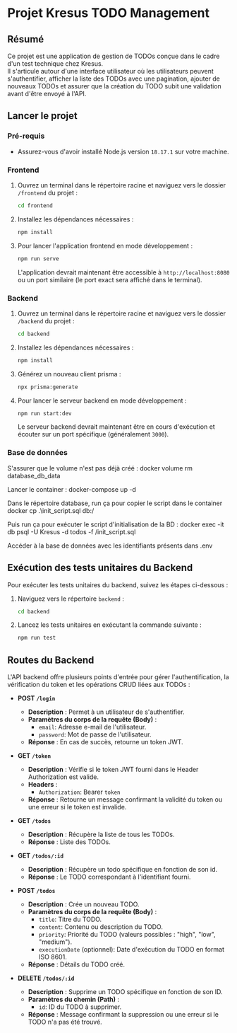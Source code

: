 # Projet Kresus TODO Management

## Résumé

Ce projet est une application de gestion de TODOs conçue dans le cadre d'un test technique chez Kresus.  
Il s'articule autour d'une interface utilisateur où les utilisateurs peuvent s'authentifier, afficher la liste des TODOs avec une pagination, ajouter de nouveaux TODOs et assurer que la création du TODO subit une validation avant d'être envoyé à l'API.

## Lancer le projet

### Pré-requis

- Assurez-vous d'avoir installé Node.js version `18.17.1` sur votre machine.

### Frontend

1. Ouvrez un terminal dans le répertoire racine et naviguez vers le dossier `/frontend` du projet :

   ```bash
   cd frontend
   ```

2. Installez les dépendances nécessaires :

   ```bash
   npm install
   ```

3. Pour lancer l'application frontend en mode développement :

   ```bash
   npm run serve
   ```

   L'application devrait maintenant être accessible à `http://localhost:8080` ou un port similaire (le port exact sera affiché dans le terminal).

### Backend

1. Ouvrez un terminal dans le répertoire racine et naviguez vers le dossier `/backend` du projet :

   ```bash
   cd backend
   ```

2. Installez les dépendances nécessaires :

   ```bash
   npm install
   ```

3. Générez un nouveau client prisma :

   ```bash
   npx prisma:generate
   ```

4. Pour lancer le serveur backend en mode développement :

   ```bash
   npm run start:dev
   ```

   Le serveur backend devrait maintenant être en cours d'exécution et écouter sur un port spécifique (généralement `3000`).

### Base de données

S'assurer que le volume n'est pas déjà créé :
docker volume rm database_db_data

Lancer le container :
docker-compose up -d

Dans le répertoire database, run ça pour copier le script dans le container
docker cp .\init_script.sql db:/

Puis run ça pour exécuter le script d'initialisation de la BD :
docker exec -it db psql -U Kresus -d todos -f /init_script.sql

Accéder à la base de données avec les identifiants présents dans .env

## Exécution des tests unitaires du Backend

Pour exécuter les tests unitaires du backend, suivez les étapes ci-dessous :

1. Naviguez vers le répertoire `backend` :

   ```bash
   cd backend
   ```

2. Lancez les tests unitaires en exécutant la commande suivante :
   ```bash
   npm run test
   ```

## Routes du Backend

L'API backend offre plusieurs points d'entrée pour gérer l'authentification, la vérification du token et les opérations CRUD liées aux TODOs :

- **POST `/login`**

  - **Description** : Permet à un utilisateur de s'authentifier.
  - **Paramètres du corps de la requête (Body)** :
    - `email`: Adresse e-mail de l'utilisateur.
    - `password`: Mot de passe de l'utilisateur.
  - **Réponse** : En cas de succès, retourne un token JWT.

- **GET `/token`**

  - **Description** : Vérifie si le token JWT fourni dans le Header Authorization est valide.
  - **Headers** :
    - `Authorization`: Bearer `token`
  - **Réponse** : Retourne un message confirmant la validité du token ou une erreur si le token est invalide.

- **GET `/todos`**

  - **Description** : Récupère la liste de tous les TODOs.
  - **Réponse** : Liste des TODOs.

- **GET `/todos/:id`**

  - **Description** : Récupère un todo spécifique en fonction de son id.
  - **Réponse** : Le TODO correspondant à l'identifiant fourni.

- **POST `/todos`**

  - **Description** : Crée un nouveau TODO.
  - **Paramètres du corps de la requête (Body)** :
    - `title`: Titre du TODO.
    - `content`: Contenu ou description du TODO.
    - `priority`: Priorité du TODO (valeurs possibles : "high", "low", "medium").
    - `executionDate` (optionnel): Date d'exécution du TODO en format ISO 8601.
  - **Réponse** : Détails du TODO créé.

- **DELETE `/todos/:id`**
  - **Description** : Supprime un TODO spécifique en fonction de son ID.
  - **Paramètres du chemin (Path)** :
    - `id`: ID du TODO à supprimer.
  - **Réponse** : Message confirmant la suppression ou une erreur si le TODO n'a pas été trouvé.
